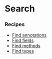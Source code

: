 # Search

### Recipes
* [Find annotations](findannotations.md)
* [Find fields](findfields.md)
* [Find methods](findmethods.md)
* [Find types](findtypes.md)
